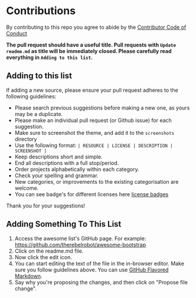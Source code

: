 # Contributions

By contributing to this repo you agree to abide by the [Contributor Code of Conduct](code-of-conduct.md)

**The pull request should have a useful title. Pull requests with `Update readme.md` as title will be immediately closed. Please carefully read everything in `Adding to this list`.**


## Adding to this list
If adding a new source, please ensure your pull request adheres to the following guidelines:

* Please search previous suggestions before making a new one, as yours may be a duplicate.
* Please make an individual pull request (or Github issue) for each suggestion.
* Make sure to screenshot the theme, and add it to the `screenshots` directory
* Use the following format:  `| RESOURCE | LICENSE | DESCRIPTION | SCREENSHOT |`
* Keep descriptions short and simple.
* End all descriptions with a full stop/period.
* Order projects alphabetically within each category.
* Check your spelling and grammar.
* New categories, or improvements to the existing categorisation are welcome.
* You can see badge's for different licenses here [license badges](https://gist.github.com/lukas-h/2a5d00690736b4c3a7ba)

Thank you for your suggestions!

## Adding Something To This List

1. Access the awesome list's GitHub page. For example: https://github.com/therebelrobot/awesome-bootstrap
2. Click on the readme.md file.
3. Now click the edit icon.
4. You can start editing the text of the file in the in-browser editor. Make sure you follow guidelines above. You can use [GitHub Flavored Markdown](https://help.github.com/articles/github-flavored-markdown/). 
5. Say why you're proposing the changes, and then click on "Propose file change". 

